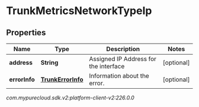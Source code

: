 # TrunkMetricsNetworkTypeIp


## Properties

| Name | Type | Description | Notes |
| ------------ | ------------- | ------------- | ------------- |
| **address** | **String** | Assigned IP Address for the interface |  [optional] |
| **errorInfo** | [**TrunkErrorInfo**](TrunkErrorInfo) | Information about the error. |  [optional] |




_com.mypurecloud.sdk.v2:platform-client-v2:226.0.0_
